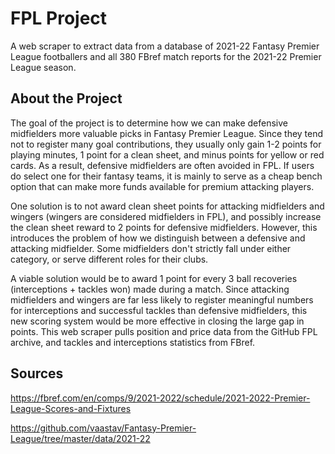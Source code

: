 # FPL Project

A web scraper to extract data from a database of 2021-22 Fantasy Premier League footballers and all 380 FBref match reports for the 2021-22 Premier League season.

## About the Project
The goal of the project is to determine how we can make defensive midfielders more valuable picks in Fantasy Premier League. Since they tend not to register many goal contributions, they usually only gain 1-2 points for playing minutes, 1 point for a clean sheet, and minus points for yellow or red cards. As a result, defensive midfielders are often avoided in FPL. If users do select one for their fantasy teams, it is mainly to serve as a cheap bench option that can make more funds available for premium attacking players.

One solution is to not award clean sheet points for attacking midfielders and wingers (wingers are considered midfielders in FPL), and possibly increase the clean sheet reward to 2 points for defensive midfielders. However, this introduces the problem of how we distinguish between a defensive and attacking midfielder. Some midfielders don't strictly fall under either category, or serve different roles for their clubs.

A viable solution would be to award 1 point for every 3 ball recoveries (interceptions + tackles won) made during a match. Since attacking midfielders and wingers are far less likely to register meaningful numbers for interceptions and successful tackles than defensive midfielders, this new scoring system would be more effective in closing the large gap in points. This web scraper pulls position and price data from the GitHub FPL archive, and tackles and interceptions statistics from FBref.

## Sources
https://fbref.com/en/comps/9/2021-2022/schedule/2021-2022-Premier-League-Scores-and-Fixtures

https://github.com/vaastav/Fantasy-Premier-League/tree/master/data/2021-22
